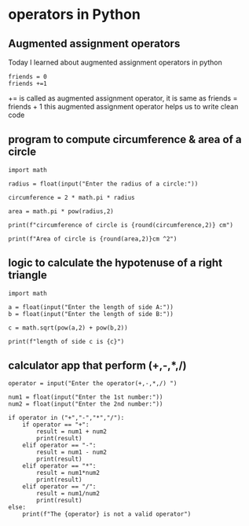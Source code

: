 # operators in Python

## Augmented assignment operators

Today I learned about augmented assignment operators in python

```
friends = 0
friends +=1
```
+= is called as augmented assignment operator, it is same as friends = friends + 1
this augmented assignment operator helps us to write clean code


## program to compute circumference & area of a circle

```
import math

radius = float(input("Enter the radius of a circle:"))

circumference = 2 * math.pi * radius

area = math.pi * pow(radius,2)

print(f"circumference of circle is {round(circumference,2)} cm")

print(f"Area of circle is {round(area,2)}cm ^2")
```

## logic to calculate the hypotenuse of a right triangle
```
import math 

a = float(input("Enter the length of side A:"))
b = float(input("Enter the length of side B:"))

c = math.sqrt(pow(a,2) + pow(b,2))

print(f"length of side c is {c}")
```

## calculator app that perform (+,-,*,/)

```
operator = input("Enter the operator(+,-,*,/) ")

num1 = float(input("Enter the 1st number:"))
num2 = float(input("Enter the 2nd number:"))

if operator in ("+","-","*","/"):
    if operator == "+":
        result = num1 + num2
        print(result)
    elif operator == "-":
        result = num1 - num2
        print(result)
    elif operator == "*":
        result = num1*num2
        print(result)
    elif operator == "/":
        result = num1/num2
        print(result)
else:
    print(f"The {operator} is not a valid operator")
```
